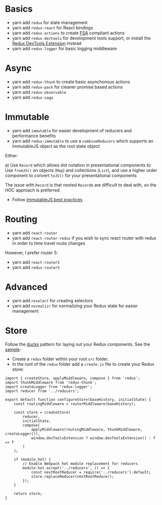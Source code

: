 # Basics

* yarn add `redux` for state management
* yarn add `redux-react` for React bindings
* yarn add `redux-actions` to create [FSA](https://github.com/acdlite/flux-standard-action) compliant actions
* yarn add `redux-devtools` for development tools support, or install the [Redux DevTools Extension](https://github.com/zalmoxisus/redux-devtools-extension) instead
* yarn add `redux-logger` for basic logging middleware

# Async

* yarn add `redux-thunk` to create basic asynchonous actions
* yarn add `redux-pack` for cleaner promise based actions
* yarn add `redux-observable` 
* yarn add `redux-saga`

# Immutable

* yarn add `immutable` for easier development of reducers and performance benefits 
* yarn add `redux-immutable` to use a `combineReducers` which supports an ImmutableJS object as the root state object

Either:

a) Use `Record` which allows dot notation in presentational components
b) Use `fromJS()` on objects (`Map`) and collections (`List`), and use a higher order component to convert `toJS()` for your presentational components

The issue with `Record` is that nested `Record`s are difficult to deal with, so the HOC approach is preferred.

* Follow [ImmutableJS best practices](http://redux.js.org/docs/recipes/UsingImmutableJS.html#immutable-js-best-practices)

# Routing

* yarn add `react-router`
* yarn add `react-router-redux` if you wish to sync react router with redux in order to time travel route changes 

However, I prefer router 5:

* yarn add `react-router5`
* yarn add `redux-router5`

# Advanced

* yarn add `reselect` for creating selectors
* yarn add `normalizr` for normalizing your Redux state for easier management

# Store

Follow the [ducks](https://github.com/erikras/ducks-modular-redux) pattern for laying out your Redux components. See the [sample](https://github.com/erikras/react-redux-universal-hot-example/tree/master/src/redux):

* Create a `redux` folder within your root `src` folder. 
* In the root of the `redux` folder add a `create.js` file to create your Redux store:

```
import { createStore, applyMiddleware, compose } from 'redux';
import thunkMiddleware from 'redux-thunk';
import createLogger from 'redux-logger';
import reducer from '../reducers';

export default function configureStore(baseHistory, initialState) {
    const routingMiddleware = routerMiddleware(baseHistory);

    const store = createStore(
        reducer,
        initialState,
        compose(
            applyMiddleware(routingMiddleware, thunkMiddleware, createLogger()),
            window.devToolsExtension ? window.devToolsExtension() : f => f
        )
    );

    if (module.hot) {
        // Enable Webpack hot module replacement for reducers
        module.hot.accept('../reducers', () => {
            const nextRootReducer = require('../reducers').default;
            store.replaceReducer(nextRootReducer);
        });
    }

    return store;
}
```
